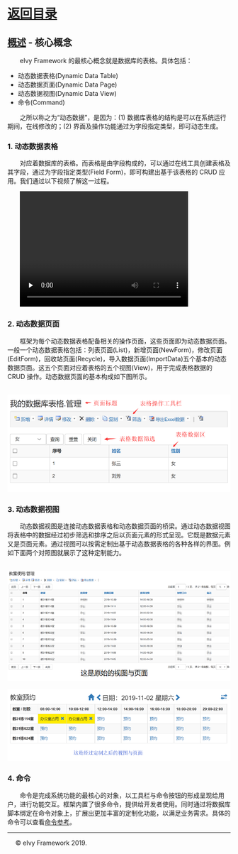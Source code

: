 # [返回目录](../README.html)

## [概述](Index.html) - 核心概念  

&emsp;&emsp;eIvy Framework 的最核心概念就是数据库的表格。具体包括：  

* 动态数据表格(Dynamic Data Table)
* 动态数据页面(Dynamic Data Page)
* 动态数据视图(Dynamic Data View)
* 命令(Command)

&emsp;&emsp;之所以称之为“动态数据”，是因为：(1) 数据库表格的结构是可以在系统运行期间，在线修改的；(2) 界面及操作功能通过为字段指定类型，即可动态生成。

### 1. 动态数据表格  

&emsp;&emsp;对应着数据库的表格。而表格是由字段构成的，可以通过在线工具创建表格及其字段，通过为字段指定类型(Field Form)，即可构建出基于该表格的 CRUD 应用。我们通过以下视频了解这一过程。  

&emsp;&emsp;<video controls="controls" preload="none" width="380" height="260" src="Video/2019110201.mp4">
</video>

### 2. 动态数据页面

&emsp;&emsp;框架为每个动态数据表格配备相关的操作页面，这些页面即为动态数据页面。一般一个动态数据表格包括：列表页面(List)，新增页面(NewForm)，修改页面(EditForm)，回收站页面(Recycle)，导入数据页面(ImportData)五个基本的动态数据页面。这五个页面对应着表格的五个视图(View)，用于完成表格数据的 CRUD 操作。动态数据页面的基本构成如下图所示。

&emsp;&emsp;<img src="Image/2019110201.png" width="600"></img>

### 3. 动态数据视图

&emsp;&emsp;动态数据视图是连接动态数据表格和动态数据页面的桥梁。通过动态数据视图将表格中的数据经过初步筛选和排序之后以页面元素的形式呈现。它既是数据元素又是页面元素。通过视图可以按需定制出基于动态数据表格的各种各样的界面。例如下面两个对照图就展示了这种定制能力。

&emsp;&emsp;<img src="Image/2019110202.png" width="600"></img>
<br/>
&emsp;&emsp;<img src="Image/2019110203.png" width="600"></img>

### 4. 命令

&emsp;&emsp;命令是完成系统功能的最核心的对象，以工具栏与命令按钮的形成呈现给用户，进行功能交互。框架内置了很多命令，提供给开发者使用。同时通过将数据库脚本绑定在命令对象上，扩展出更加丰富的定制化功能，以满足业务需求。具体的命令可以查看[命令参考](Chapter10/Sec06.html)。

---
&emsp; &copy; eIvy Framework 2019.
